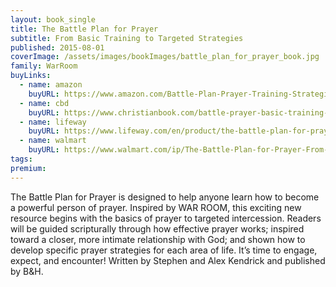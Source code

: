 ```yaml
---
layout: book_single
title: The Battle Plan for Prayer
subtitle: From Basic Training to Targeted Strategies
published: 2015-08-01
coverImage: /assets/images/bookImages/battle_plan_for_prayer_book.jpg
family: WarRoom
buyLinks:
  - name: amazon
    buyURL: https://www.amazon.com/Battle-Plan-Prayer-Training-Strategies/dp/1433688662/ref=sr_1_2?keywords=Battle+Plan+for+Prayer&qid=1637272285&qsid=141-6196979-4180442&sr=8-2&sres=1433688662%2C1430032111%2C1462741797%2C0996701443%2C0996701435%2C0805489479%2CB087LB33PT%2C1792117477%2CB087LGXYDJ%2CB076HF43LG%2CB07CLNLPP5%2C1430040351%2C1430039817%2CB09JM3XDWD%2C0310362725%2C1631466836&srpt=ABIS_BOOK
  - name: cbd
    buyURL: https://www.christianbook.com/battle-prayer-basic-training-targeted-strategies/stephen-kendrick/9781433688669/pd/688669?event=ESRCN
  - name: lifeway
    buyURL: https://www.lifeway.com/en/product/the-battle-plan-for-prayer-P005768101
  - name: walmart
    buyURL: https://www.walmart.com/ip/The-Battle-Plan-for-Prayer-From-Basic-Training-to-Targeted-Strategies-Paperback-9781433688669/44719478
tags:
premium:
---
```

The Battle Plan for Prayer is designed to help anyone learn how to become a powerful person of prayer. Inspired by WAR ROOM, this exciting new resource begins with the basics of prayer to targeted intercession. Readers will be guided scripturally through how effective prayer works; inspired toward a closer, more intimate relationship with God; and shown how to develop specific prayer strategies for each area of life. It’s time to engage, expect, and encounter! Written by Stephen and Alex Kendrick and published by B&H.
